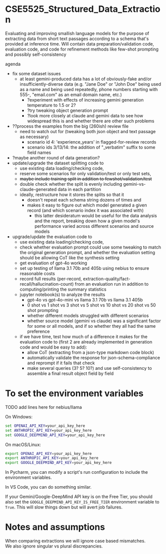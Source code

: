 # CSE5525_Structured_Data_Extraction
Evaluating and improving smallish language models for the purpose of extracting data from short text passages according to a schema that's provided at inference time. Will contain data preparation/validation code, evaluation code, and code for refinement methods like few-shot prompting and possibly self-consistency

agenda
- fix some dataset issues
  - at least gemini-produced data has a lot of obviously-fake and/or insufficiently-diverse data (e.g. "Jane Doe" or "John Doe" being used as a name and being used repeatedly, phone numbers starting with 555-, "email.com" as an email domain name, etc.)
    - ?experiment with effects of increasing gemini generation temperature to 1.5 or 2?
    - ?try tweaking object generation prompt
    - ?look more closely at claude and gemini data to see how widespread this is and whether there are other such problems
- ??process the examples from the big (260ish) review file
  - need to watch out for (tweaking both json object and text passage as necessary)
    - scenario id 4: 'experience_years' in flagged-for-review records
    - scenario ids 3/13/14: the addition of "_verbatim" suffix to some field names
- ?maybe another round of data generation?
- update/upgrade the dataset splitting code to 
  - use existing data loading/checking code, 
  - reserve some scenarios for only validation/test or only test sets, 
  - ~~maybe include training split in addition to fewshot/validation/test~~
  - double check whether the split is evenly including gemini-vs-claude-generated data in each partition
  - ideally, restructure how it stores the splits so that it 
    - doesn't repeat each schema string dozens of times and 
    - makes it easy to figure out which model generated a given record (and which scenario index it was associated with)
      - this latter desideratum would be useful for the data analysis and the report, breaking down how a given model's performance varied across different scenarios and source models
- upgrade/update the evaluation code to 
  - use existing data loading/checking code, 
  - check whether evaluation prompt could use some tweaking to match the original generation prompt, and whether the evaluation setting should be allowing CoT like the synthesis setting
  - get evaluation of gpt-4o working
  - set up testing of llama 3.1 70b and 405b using nebius to ensure reasonable costs
  - record full results (per-record, extraction-quality/fact-recall/hallucination-count) from an evaluation run in addition to computing/printing the summary statistics
  - jupyter notebook(s) to analyze the results
    - gpt-4o vs gpt-4o-mini vs llama 3.1 70b vs llama 3.1 405b
    - 0 shot vs 1 shot vs 3 shot vs 5 shot vs 10 shot vs 20 shot vs 50 shot prompting
    - whether different models struggled with different scenarios
    - whether source model (gemini vs claude) was a significant factor for some or all models, and if so whether they all had the same preference
  - if we have time, test how much of a difference it makes for the evaluation code to (first 2 are already implemented in generation code and would be easy to add):
    - allow CoT (extracting from a json-type markdown code block)
    - automatically validate the response for json-schema-compliance and reprompt if it fails that check
    - make several queries (3? 5? 10?) and use self-consistency to assemble a final result object field by field


# To set the environment variables
TODO add lines here for nebius/llama

On Windows:  
```cmd
set OPENAI_API_KEY=your_api_key_here
set ANTHROPIC_API_KEY=your_api_key_here
set GOOGLE_DEEPMIND_API_KEY=your_api_key_here
```

On macOS/Linux:  
```bash
export OPENAI_API_KEY=your_api_key_here
export ANTHROPIC_API_KEY=your_api_key_here
export GOOGLE_DEEPMIND_API_KEY=your_api_key_here
```

In Pycharm, you can modify a script's run configuration to include the environment variables.

In VS Code, you can do something similar.

If your Gemini/Google-DeepMind API key is on the Free Tier, you should also set the `GOOGLE_DEEPMIND_API_KEY_IS_FREE_TIER` environment variable to `True`. This will slow things down but will avert job failures.

# Notes and assumptions
When comparing extractions we will ignore case based mismatches.  
We also ignore singular vs plural discrepancies.

